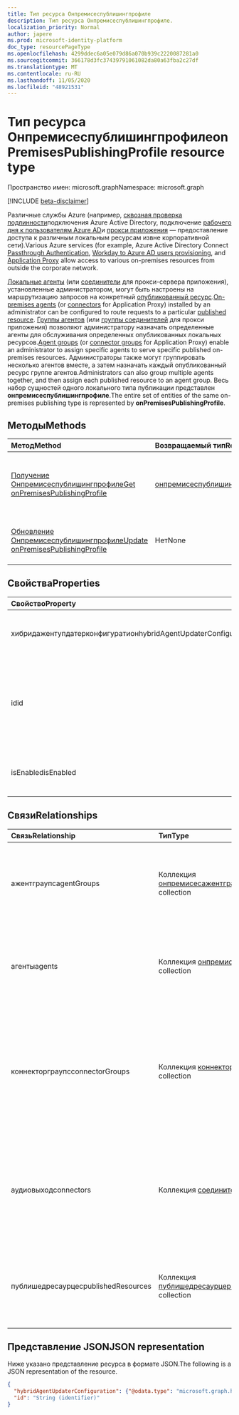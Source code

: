 ```yaml
---
title: Тип ресурса Онпремисеспублишингпрофиле
description: Тип ресурса Онпремисеспублишингпрофиле.
localization_priority: Normal
author: japere
ms.prod: microsoft-identity-platform
doc_type: resourcePageType
ms.openlocfilehash: 4299ddec6a05e079d86a070b939c2220087281a0
ms.sourcegitcommit: 366178d3fc37439791061082da80a63fba2c27df
ms.translationtype: MT
ms.contentlocale: ru-RU
ms.lasthandoff: 11/05/2020
ms.locfileid: "48921531"
---
```

# <a name="onpremisespublishingprofile-resource-type"></a><span data-ttu-id="fc7d3-103">Тип ресурса Онпремисеспублишингпрофиле</span><span class="sxs-lookup"><span data-stu-id="fc7d3-103">onPremisesPublishingProfile resource type</span></span>

<span data-ttu-id="fc7d3-104">Пространство имен: microsoft.graph</span><span class="sxs-lookup"><span data-stu-id="fc7d3-104">Namespace: microsoft.graph</span></span>

[!INCLUDE [beta-disclaimer](../../includes/beta-disclaimer.md)]

<span data-ttu-id="fc7d3-105">Различные службы Azure (например, [сквозная проверка подлинности](/azure/active-directory/hybrid/how-to-connect-pta)подключения Azure Active Directory, подключение [рабочего дня к пользователям Azure AD](/azure/active-directory/saas-apps/workday-inbound-tutorial)и [прокси приложения](https://aka.ms/whyappproxy) — предоставление доступа к различным локальным ресурсам извне корпоративной сети).</span><span class="sxs-lookup"><span data-stu-id="fc7d3-105">Various Azure services (for example, Azure Active Directory Connect [Passthrough Authentication](/azure/active-directory/hybrid/how-to-connect-pta), [Workday to Azure AD users provisioning](/azure/active-directory/saas-apps/workday-inbound-tutorial), and [Application Proxy](https://aka.ms/whyappproxy) allow access to various on-premises resources from outside the corporate network.</span></span>

<span data-ttu-id="fc7d3-106">[Локальные агенты](onpremisesagent.md) (или [соединители](connector.md) для прокси-сервера приложения), установленные администратором, могут быть настроены на маршрутизацию запросов на конкретный [опубликованный ресурс](publishedresource.md).</span><span class="sxs-lookup"><span data-stu-id="fc7d3-106">[On-premises agents](onpremisesagent.md) (or [connectors](connector.md) for Application Proxy) installed by an administrator can be configured to route requests to a particular [published resource](publishedresource.md).</span></span>
<span data-ttu-id="fc7d3-107">[Группы агентов](onpremisesagentgroup.md) (или [группы соединителей](connectorgroup.md) для прокси приложения) позволяют администратору назначать определенные агенты для обслуживания определенных опубликованных локальных ресурсов.</span><span class="sxs-lookup"><span data-stu-id="fc7d3-107">[Agent groups](onpremisesagentgroup.md) (or [connector groups](connectorgroup.md) for Application Proxy) enable an administrator to assign specific agents to serve specific published on-premises resources.</span></span> <span data-ttu-id="fc7d3-108">Администраторы также могут группировать несколько агентов вместе, а затем назначать каждый опубликованный ресурс группе агентов.</span><span class="sxs-lookup"><span data-stu-id="fc7d3-108">Administrators can also group multiple agents together, and then assign each published resource to an agent group.</span></span> <span data-ttu-id="fc7d3-109">Весь набор сущностей одного локального типа публикации представлен **онпремисеспублишингпрофиле**.</span><span class="sxs-lookup"><span data-stu-id="fc7d3-109">The entire set of entities of the same on-premises publishing type is represented by **onPremisesPublishingProfile**.</span></span>

## <a name="methods"></a><span data-ttu-id="fc7d3-110">Методы</span><span class="sxs-lookup"><span data-stu-id="fc7d3-110">Methods</span></span>

| <span data-ttu-id="fc7d3-111">Метод</span><span class="sxs-lookup"><span data-stu-id="fc7d3-111">Method</span></span>       | <span data-ttu-id="fc7d3-112">Возвращаемый тип</span><span class="sxs-lookup"><span data-stu-id="fc7d3-112">Return Type</span></span> | <span data-ttu-id="fc7d3-113">Описание</span><span class="sxs-lookup"><span data-stu-id="fc7d3-113">Description</span></span> |
|:-------------|:------------|:------------|
| [<span data-ttu-id="fc7d3-114">Получение Онпремисеспублишингпрофиле</span><span class="sxs-lookup"><span data-stu-id="fc7d3-114">Get onPremisesPublishingProfile</span></span>](../api/onpremisespublishingprofile-get.md) | [<span data-ttu-id="fc7d3-115">онпремисеспублишингпрофиле</span><span class="sxs-lookup"><span data-stu-id="fc7d3-115">onPremisesPublishingProfile</span></span>](onpremisespublishingprofile.md) | <span data-ttu-id="fc7d3-116">Чтение свойств и связей объекта **онпремисеспублишингпрофиле** .</span><span class="sxs-lookup"><span data-stu-id="fc7d3-116">Read the properties and relationships of an **onPremisesPublishingProfile** object.</span></span> |
| [<span data-ttu-id="fc7d3-117">Обновление Онпремисеспублишингпрофиле</span><span class="sxs-lookup"><span data-stu-id="fc7d3-117">Update onPremisesPublishingProfile</span></span>](../api/onpremisespublishingprofile-update.md) | <span data-ttu-id="fc7d3-118">Нет</span><span class="sxs-lookup"><span data-stu-id="fc7d3-118">None</span></span> | <span data-ttu-id="fc7d3-119">Обновление объекта [онпремисеспублишингпрофиле](onpremisespublishingprofile.md) .</span><span class="sxs-lookup"><span data-stu-id="fc7d3-119">Update an [onPremisesPublishingProfile](onpremisespublishingprofile.md) object.</span></span> |

## <a name="properties"></a><span data-ttu-id="fc7d3-120">Свойства</span><span class="sxs-lookup"><span data-stu-id="fc7d3-120">Properties</span></span>

| <span data-ttu-id="fc7d3-121">Свойство</span><span class="sxs-lookup"><span data-stu-id="fc7d3-121">Property</span></span>     | <span data-ttu-id="fc7d3-122">Тип</span><span class="sxs-lookup"><span data-stu-id="fc7d3-122">Type</span></span>        | <span data-ttu-id="fc7d3-123">Описание</span><span class="sxs-lookup"><span data-stu-id="fc7d3-123">Description</span></span> |
|:-------------|:------------|:------------|
|<span data-ttu-id="fc7d3-124">хибридажентупдатерконфигуратион</span><span class="sxs-lookup"><span data-stu-id="fc7d3-124">hybridAgentUpdaterConfiguration</span></span>|[<span data-ttu-id="fc7d3-125">хибридажентупдатерконфигуратион</span><span class="sxs-lookup"><span data-stu-id="fc7d3-125">hybridAgentUpdaterConfiguration</span></span>](hybridagentupdaterconfiguration.md)| <span data-ttu-id="fc7d3-126">Представляет объект **хибридажентупдатерконфигуратион** .</span><span class="sxs-lookup"><span data-stu-id="fc7d3-126">Represents a **hybridAgentUpdaterConfiguration** object.</span></span>|
|<span data-ttu-id="fc7d3-127">id</span><span class="sxs-lookup"><span data-stu-id="fc7d3-127">id</span></span>|<span data-ttu-id="fc7d3-128">String</span><span class="sxs-lookup"><span data-stu-id="fc7d3-128">String</span></span>| <span data-ttu-id="fc7d3-129">Представляет тип публикации.</span><span class="sxs-lookup"><span data-stu-id="fc7d3-129">Represents a publishing type.</span></span> <span data-ttu-id="fc7d3-130">Возможные значения: `applicationProxy`, `exchangeOnline`, `authentication`, `provisioning`, `adAdministration`.</span><span class="sxs-lookup"><span data-stu-id="fc7d3-130">Possible values are: `applicationProxy`, `exchangeOnline`, `authentication`, `provisioning`, `adAdministration`.</span></span> <span data-ttu-id="fc7d3-131">Только для чтения.</span><span class="sxs-lookup"><span data-stu-id="fc7d3-131">Read-only.</span></span>|
|<span data-ttu-id="fc7d3-132">isEnabled</span><span class="sxs-lookup"><span data-stu-id="fc7d3-132">isEnabled</span></span>|<span data-ttu-id="fc7d3-133">Boolean</span><span class="sxs-lookup"><span data-stu-id="fc7d3-133">Boolean</span></span>| <span data-ttu-id="fc7d3-134">Указывает, включен ли [прокси приложения Azure AD](https://aka.ms/whyappproxy) для клиента.</span><span class="sxs-lookup"><span data-stu-id="fc7d3-134">Represents if [Azure AD Application Proxy](https://aka.ms/whyappproxy) is enabled for the tenant.</span></span> |

## <a name="relationships"></a><span data-ttu-id="fc7d3-135">Связи</span><span class="sxs-lookup"><span data-stu-id="fc7d3-135">Relationships</span></span>

| <span data-ttu-id="fc7d3-136">Связь</span><span class="sxs-lookup"><span data-stu-id="fc7d3-136">Relationship</span></span> | <span data-ttu-id="fc7d3-137">Тип</span><span class="sxs-lookup"><span data-stu-id="fc7d3-137">Type</span></span>        | <span data-ttu-id="fc7d3-138">Описание</span><span class="sxs-lookup"><span data-stu-id="fc7d3-138">Description</span></span> |
|:-------------|:------------|:------------|
|<span data-ttu-id="fc7d3-139">ажентграупс</span><span class="sxs-lookup"><span data-stu-id="fc7d3-139">agentGroups</span></span>|<span data-ttu-id="fc7d3-140">Коллекция [онпремисесажентграуп](onpremisesagentgroup.md)</span><span class="sxs-lookup"><span data-stu-id="fc7d3-140">[onPremisesAgentGroup](onpremisesagentgroup.md) collection</span></span>| <span data-ttu-id="fc7d3-141">Список существующих объектов **онпремисесажентграуп** .</span><span class="sxs-lookup"><span data-stu-id="fc7d3-141">List of existing **onPremisesAgentGroup** objects.</span></span> <span data-ttu-id="fc7d3-142">Только для чтения.</span><span class="sxs-lookup"><span data-stu-id="fc7d3-142">Read-only.</span></span> <span data-ttu-id="fc7d3-143">Допускается значение null.</span><span class="sxs-lookup"><span data-stu-id="fc7d3-143">Nullable.</span></span>|
|<span data-ttu-id="fc7d3-144">агенты</span><span class="sxs-lookup"><span data-stu-id="fc7d3-144">agents</span></span>|<span data-ttu-id="fc7d3-145">Коллекция [онпремисесажент](onpremisesagent.md)</span><span class="sxs-lookup"><span data-stu-id="fc7d3-145">[onPremisesAgent](onpremisesagent.md) collection</span></span>| <span data-ttu-id="fc7d3-146">Список существующих объектов **онпремисесажент** .</span><span class="sxs-lookup"><span data-stu-id="fc7d3-146">List of existing **onPremisesAgent** objects.</span></span> <span data-ttu-id="fc7d3-147">Только для чтения.</span><span class="sxs-lookup"><span data-stu-id="fc7d3-147">Read-only.</span></span> <span data-ttu-id="fc7d3-148">Допускается значение null.</span><span class="sxs-lookup"><span data-stu-id="fc7d3-148">Nullable.</span></span>|
|<span data-ttu-id="fc7d3-149">коннекторграупс</span><span class="sxs-lookup"><span data-stu-id="fc7d3-149">connectorGroups</span></span>|<span data-ttu-id="fc7d3-150">Коллекция [коннекторграуп](connectorgroup.md)</span><span class="sxs-lookup"><span data-stu-id="fc7d3-150">[connectorGroup](connectorgroup.md) collection</span></span>| <span data-ttu-id="fc7d3-151">Список существующих объектов **коннекторграуп** для приложений, опубликованных через прокси приложения.</span><span class="sxs-lookup"><span data-stu-id="fc7d3-151">List of existing **connectorGroup** objects for applications published through Application Proxy.</span></span> <span data-ttu-id="fc7d3-152">Только для чтения.</span><span class="sxs-lookup"><span data-stu-id="fc7d3-152">Read-only.</span></span> <span data-ttu-id="fc7d3-153">Допускается значение null.</span><span class="sxs-lookup"><span data-stu-id="fc7d3-153">Nullable.</span></span>|
|<span data-ttu-id="fc7d3-154">аудиовыход</span><span class="sxs-lookup"><span data-stu-id="fc7d3-154">connectors</span></span>|<span data-ttu-id="fc7d3-155">Коллекция [соединителей](connector.md)</span><span class="sxs-lookup"><span data-stu-id="fc7d3-155">[connector](connector.md) collection</span></span>| <span data-ttu-id="fc7d3-156">Список существующих объектов **Connector** для приложений, опубликованных через прокси приложения.</span><span class="sxs-lookup"><span data-stu-id="fc7d3-156">List of existing **connector** objects for applications published through Application Proxy.</span></span> <span data-ttu-id="fc7d3-157">Только для чтения.</span><span class="sxs-lookup"><span data-stu-id="fc7d3-157">Read-only.</span></span> <span data-ttu-id="fc7d3-158">Допускается значение null.</span><span class="sxs-lookup"><span data-stu-id="fc7d3-158">Nullable.</span></span>|
|<span data-ttu-id="fc7d3-159">публишедресаурцес</span><span class="sxs-lookup"><span data-stu-id="fc7d3-159">publishedResources</span></span>|<span data-ttu-id="fc7d3-160">Коллекция [публишедресаурце](publishedresource.md)</span><span class="sxs-lookup"><span data-stu-id="fc7d3-160">[publishedResource](publishedresource.md) collection</span></span>| <span data-ttu-id="fc7d3-161">Список существующих объектов **публишедресаурце** .</span><span class="sxs-lookup"><span data-stu-id="fc7d3-161">List of existing **publishedResource** objects.</span></span> <span data-ttu-id="fc7d3-162">Только для чтения.</span><span class="sxs-lookup"><span data-stu-id="fc7d3-162">Read-only.</span></span> <span data-ttu-id="fc7d3-163">Допускается значение null.</span><span class="sxs-lookup"><span data-stu-id="fc7d3-163">Nullable.</span></span>|

## <a name="json-representation"></a><span data-ttu-id="fc7d3-164">Представление JSON</span><span class="sxs-lookup"><span data-stu-id="fc7d3-164">JSON representation</span></span>

<span data-ttu-id="fc7d3-165">Ниже указано представление ресурса в формате JSON.</span><span class="sxs-lookup"><span data-stu-id="fc7d3-165">The following is a JSON representation of the resource.</span></span>

<!-- {
  "blockType": "resource",
  "optionalProperties": [

  ],
  "@odata.type": "microsoft.graph.onPremisesPublishingProfile",
  "baseType": "",
  "keyProperty": "id"
}-->

```json
{
  "hybridAgentUpdaterConfiguration": {"@odata.type": "microsoft.graph.hybridAgentUpdaterConfiguration"},
  "id": "String (identifier)"
}
```

<!-- uuid: 16cd6b66-4b1a-43a1-adaf-3a886856ed98
2019-02-04 14:57:30 UTC -->
<!-- {
  "type": "#page.annotation",
  "description": "onPremisesPublishingProfile resource",
  "keywords": "",
  "section": "documentation",
  "tocPath": ""
}-->


